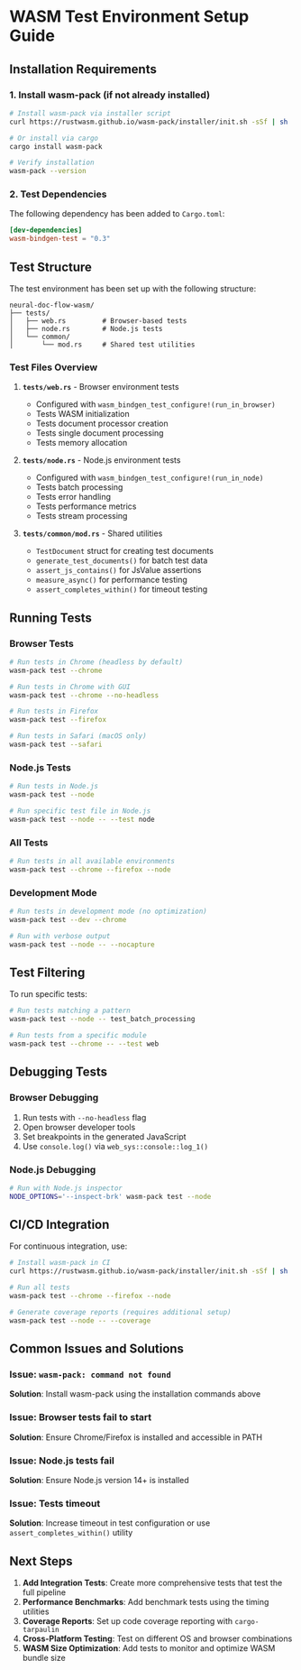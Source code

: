 # WASM Test Environment Setup Guide

## Installation Requirements

### 1. Install wasm-pack (if not already installed)
```bash
# Install wasm-pack via installer script
curl https://rustwasm.github.io/wasm-pack/installer/init.sh -sSf | sh

# Or install via cargo
cargo install wasm-pack

# Verify installation
wasm-pack --version
```

### 2. Test Dependencies
The following dependency has been added to `Cargo.toml`:
```toml
[dev-dependencies]
wasm-bindgen-test = "0.3"
```

## Test Structure

The test environment has been set up with the following structure:

```
neural-doc-flow-wasm/
├── tests/
│   ├── web.rs         # Browser-based tests
│   ├── node.rs        # Node.js tests
│   └── common/
│       └── mod.rs     # Shared test utilities
```

### Test Files Overview

1. **`tests/web.rs`** - Browser environment tests
   - Configured with `wasm_bindgen_test_configure!(run_in_browser)`
   - Tests WASM initialization
   - Tests document processor creation
   - Tests single document processing
   - Tests memory allocation

2. **`tests/node.rs`** - Node.js environment tests
   - Configured with `wasm_bindgen_test_configure!(run_in_node)`
   - Tests batch processing
   - Tests error handling
   - Tests performance metrics
   - Tests stream processing

3. **`tests/common/mod.rs`** - Shared utilities
   - `TestDocument` struct for creating test documents
   - `generate_test_documents()` for batch test data
   - `assert_js_contains()` for JsValue assertions
   - `measure_async()` for performance testing
   - `assert_completes_within()` for timeout testing

## Running Tests

### Browser Tests
```bash
# Run tests in Chrome (headless by default)
wasm-pack test --chrome

# Run tests in Chrome with GUI
wasm-pack test --chrome --no-headless

# Run tests in Firefox
wasm-pack test --firefox

# Run tests in Safari (macOS only)
wasm-pack test --safari
```

### Node.js Tests
```bash
# Run tests in Node.js
wasm-pack test --node

# Run specific test file in Node.js
wasm-pack test --node -- --test node
```

### All Tests
```bash
# Run tests in all available environments
wasm-pack test --chrome --firefox --node
```

### Development Mode
```bash
# Run tests in development mode (no optimization)
wasm-pack test --dev --chrome

# Run with verbose output
wasm-pack test --node -- --nocapture
```

## Test Filtering

To run specific tests:
```bash
# Run tests matching a pattern
wasm-pack test --node -- test_batch_processing

# Run tests from a specific module
wasm-pack test --chrome -- --test web
```

## Debugging Tests

### Browser Debugging
1. Run tests with `--no-headless` flag
2. Open browser developer tools
3. Set breakpoints in the generated JavaScript
4. Use `console.log()` via `web_sys::console::log_1()`

### Node.js Debugging
```bash
# Run with Node.js inspector
NODE_OPTIONS='--inspect-brk' wasm-pack test --node
```

## CI/CD Integration

For continuous integration, use:
```bash
# Install wasm-pack in CI
curl https://rustwasm.github.io/wasm-pack/installer/init.sh -sSf | sh

# Run all tests
wasm-pack test --chrome --firefox --node

# Generate coverage reports (requires additional setup)
wasm-pack test --node -- --coverage
```

## Common Issues and Solutions

### Issue: `wasm-pack: command not found`
**Solution**: Install wasm-pack using the installation commands above

### Issue: Browser tests fail to start
**Solution**: Ensure Chrome/Firefox is installed and accessible in PATH

### Issue: Node.js tests fail
**Solution**: Ensure Node.js version 14+ is installed

### Issue: Tests timeout
**Solution**: Increase timeout in test configuration or use `assert_completes_within()` utility

## Next Steps

1. **Add Integration Tests**: Create more comprehensive tests that test the full pipeline
2. **Performance Benchmarks**: Add benchmark tests using the timing utilities
3. **Coverage Reports**: Set up code coverage reporting with `cargo-tarpaulin`
4. **Cross-Platform Testing**: Test on different OS and browser combinations
5. **WASM Size Optimization**: Add tests to monitor and optimize WASM bundle size